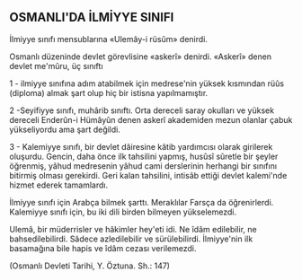 ## OSMANLI'DA İLMİYYE SINIFI

İlmiyye sınıfı mensublarına «Ulemây-i rüsûm» denirdi.

Osmanlı düzeninde devlet görevlisine «askerî» denirdi. «Askerî» denen devlet me'mûru, üç sınıftı

1 - ilmiyye sınıfına adım atabilmek için medrese'nin yüksek kısmından rüûs (diplo­ma) almak şart olup hiç bir istisna yapılmamış­tır.

2 -Seyifiyye sınıfı, muhârib sınıftı. Orta dereceli saray okulları ve yüksek dereceli Enderûn-i Hümâyûn denen askerî akademiden me­zun olanlar çabuk yükseliyordu ama şart de­ğildi.

3 - Kalemiyye sınıfı, bir devlet dâiresine kâtib yardımcısı olarak girilerek oluşurdu. Gencin, daha önce ilk tahsilini yapmış, husûsî sûretle bir şeyler öğrenmiş, yâhud medresenin yâhud cami derslerinin herhangi bir sınıfını bitir­miş olması gerekirdi. Geri kalan tahsilini, intisâb ettiği devlet kalemi'nde hizmet ederek ta­mamlardı.

İlmiyye sınıfı için Arabça bilmek şarttı. Me­raklılar Farsça da öğrenirlerdi. Kalemiyye sınıfı için, bu iki dili birden bilmeyen yükselemezdi.

Ulemâ, bir müderrisler ve hâkimler hey'eti idi. Ne îdâm edilebilir, ne bahsedilebilirdi. Sâ­dece azledilebilir ve sürülebilirdi. İlmiyye'nin ilk basamağına bile hapis ve îdâm cezası verilemez­di.

(Osmanlı Devleti Tarihi, Y. Öztuna. Sh.: 147)

